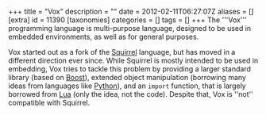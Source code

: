 +++
title = "Vox"
description = ""
date = 2012-02-11T06:27:07Z
aliases = []
[extra]
id = 11390
[taxonomies]
categories = []
tags = []
+++
The '''Vox''' programming language is multi-purpose language, designed to be used in embedded environments, as well as for general purposes.

Vox started out as a fork of the [Squirrel](https://rosettacode.org/wiki/Category:Squirrel) language, but has moved in a different direction ever since. While Squirrel is mostly intended to be used in embedding, Vox tries to tackle this problem by providing a larger standard library (based on [Boost](https://rosettacode.org/wiki/Boost)), extended object manipulation (borrowing many ideas from languages like [Python](https://rosettacode.org/wiki/Python)), and an <code>import</code> function, that is largely borrowed from [Lua](https://rosettacode.org/wiki/Lua) (only the idea, not the code). Despite that, Vox is ''not'' compatible with Squirrel.
